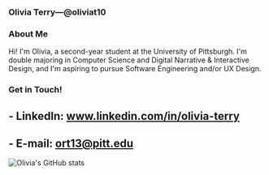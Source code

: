 ### Olivia Terry⁠—@oliviat10

### About Me
Hi! I'm Olivia, a second-year student at the University of Pittsburgh. I'm double majoring in Computer Science and Digital Narrative & Interactive Design, and I'm aspiring to pursue Software Engineering and/or UX Design.

### Get in Touch!
## - LinkedIn: www.linkedin.com/in/olivia-terry
## - E-mail: ort13@pitt.edu

<!--
**oliviat10/oliviat10** is a ✨ _special_ ✨ repository because its `README.md` (this file) appears on your GitHub profile.

Here are some ideas to get you started:

- 🔭 I’m currently working on ...
- 🌱 I’m currently learning ...
- 👯 I’m looking to collaborate on ...
- 🤔 I’m looking for help with ...
- 💬 Ask me about ...
- 📫 How to reach me: ...
- 😄 Pronouns: ...
- ⚡ Fun fact: ...
-->
![Olivia's GitHub stats](https://github-readme-stats.vercel.app/api?username=oliviat10&show_icons=true&theme=radical)
<!-- [![Top Langs](https://github-readme-stats.vercel.app/api/top-langs/?username=oliviat10)](https://github.com/oliviat10/github-readme-stats) -->

